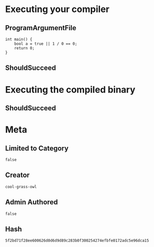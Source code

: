 # Executing your compiler

## ProgramArgumentFile

```
int main() {
    bool a = true || 1 / 0 == 0;
    return 0;
}
```

## ShouldSucceed

# Executing the compiled binary

## ShouldSucceed

# Meta

## Limited to Category

```
false
```

## Creator

```
cool-grass-owl
```

## Admin Authored

```
false
```

## Hash

```
5f2bd71f28ee600626d0d6d9d89c283b0f300254274efbfe0172adc5e96dca15
```
